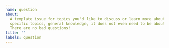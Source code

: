 ```yaml
---
name: question
about:
  A template issue for topics you'd like to discuss or learn more about.
  specific topics, general knowledge, it does not even need to be about code.
  There are no bad questions!
title: ''
labels: question
---
```


<!--
  Make your issue easy to find:

  - milestone: the current material
  - labels: anything that will make this easier to filter
  - assign: anyone you would like help from
-->
